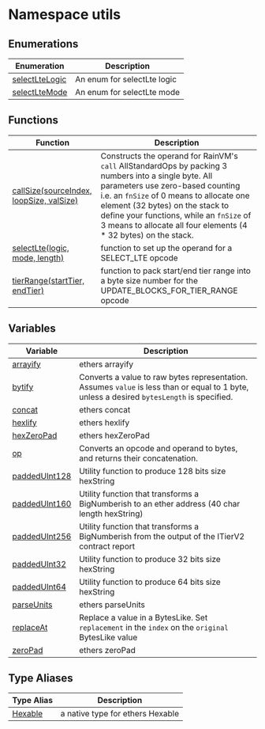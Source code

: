 
# Namespace utils

## Enumerations

|  Enumeration | Description |
|  --- | --- |
|  [selectLteLogic](./utils/enums/selectltelogic.md) | An enum for selectLte logic |
|  [selectLteMode](./utils/enums/selectltemode.md) | An enum for selectLte mode |

## Functions

|  Function | Description |
|  --- | --- |
|  [callSize(sourceIndex, loopSize, valSize)](./utils/variables/callsize_1.md) | Constructs the operand for RainVM's `call` AllStandardOps by packing 3 numbers into a single byte. All parameters use zero-based counting i.e. an `fnSize` of 0 means to allocate one element (32 bytes) on the stack to define your functions, while an `fnSize` of 3 means to allocate all four elements (4 \* 32 bytes) on the stack. |
|  [selectLte(logic, mode, length)](./utils/variables/selectlte_1.md) | function to set up the operand for a SELECT\_LTE opcode |
|  [tierRange(startTier, endTier)](./utils/variables/tierrange_1.md) | function to pack start/end tier range into a byte size number for the UPDATE\_BLOCKS\_FOR\_TIER\_RANGE opcode |

## Variables

|  Variable | Description |
|  --- | --- |
|  [arrayify](./utils/variables/arrayify.md) | ethers arrayify |
|  [bytify](./utils/variables/bytify.md) | Converts a value to raw bytes representation. Assumes `value` is less than or equal to 1 byte, unless a desired `bytesLength` is specified. |
|  [concat](./utils/variables/concat.md) | ethers concat |
|  [hexlify](./utils/variables/hexlify.md) | ethers hexlify |
|  [hexZeroPad](./utils/variables/hexzeropad.md) | ethers hexZeroPad |
|  [op](./utils/variables/op.md) | Converts an opcode and operand to bytes, and returns their concatenation. |
|  [paddedUInt128](./utils/variables/paddeduint128.md) | Utility function to produce 128 bits size hexString |
|  [paddedUInt160](./utils/variables/paddeduint160.md) | Utility function that transforms a BigNumberish to an ether address (40 char length hexString) |
|  [paddedUInt256](./utils/variables/paddeduint256.md) | Utility function that transforms a BigNumberish from the output of the ITierV2 contract report |
|  [paddedUInt32](./utils/variables/paddeduint32.md) | Utility function to produce 32 bits size hexString |
|  [paddedUInt64](./utils/variables/paddeduint64.md) | Utility function to produce 64 bits size hexString |
|  [parseUnits](./utils/variables/parseunits.md) | ethers parseUnits |
|  [replaceAt](./utils/variables/replaceat.md) | Replace a value in a BytesLike. Set `replacement` in the `index` on the `original` BytesLike value |
|  [zeroPad](./utils/variables/zeropad.md) | ethers zeroPad |

## Type Aliases

|  Type Alias | Description |
|  --- | --- |
|  [Hexable](./utils/types/hexable.md) | a native type for ethers Hexable |

